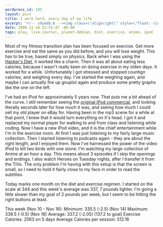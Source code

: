 ```yaml
--- 
wordpress_id: 193
layout: post
title: I work hard, every day of my life
excerpt: "<!-- s9ymdb:6 --><img class=\"alignright\" style=\"float: right; border: 0px; padding-left: 5px; padding-right: 5px;\" src=\"/wp-content/uploads/graphs/092003.serendipityThumb.png\" alt=\"\" />Most of my fitness transition plan has been focused on exercise.  Get more exercise and eat the same as you did before, and you will lose weight.  This has to be true, based simply on physics.  Back when I was using the <a href=\"http://base0.net/archives/183-The-monthly-diet-report.html\">Hacker's Diet</a>, it worked like a charm."
date: 2006-11-16 22:51:47 -06:00
tags: play, live-journal, planet-debian, diet, exercise, anime, ipod
---
```

<!-- s9ymdb:6 --><img class="alignright" style="float: right; border: 0px; padding-left: 5px; padding-right: 5px;" src="/wp-content/uploads/graphs/092003.serendipityThumb.png" alt="" />Most of my fitness transition plan has been focused on exercise.  Get more exercise and eat the same as you did before, and you will lose weight.  This has to be true, based simply on physics.  Back when I was using the <a href="http://base0.net/archives/183-The-monthly-diet-report.html">Hacker's Diet</a>, it worked like a charm.  Then it was all about eating less calories, because I wasn't really keen on doing exercise in my olden days.  It worked for a while.  Unfortunately I got stressed and stopped countign calories, and weighing every day.  I've started the weighing again, and maybe I can actually fire up gnuplot again and produce some pretty graphs like the one on the left.

I've had an iPod for approximately 5 years now.  That puts me a bit ahead of the curve.  I still remember seeing the <a title="YouTube" href="http://www.youtube.com/watch?v=W7ve8LxTpXQ">original iPod commercial</a>, and looking literally seconds later for how much it was, and seeing how much I could sell my old player on eBay for.  Having been in the mp3 scene for a while at that point, I knew that it would turn everything on it's head.  I got it and replaced my normal player for walking to and from class and listening while coding.  Now I have a new iPod video, and it is the chief entertainment while I'm in the exercise room.  At first I was just listening to my fairly large music collection.  Then I started listening to podcasts again - they are about the right length, and I enjoyed them.  Now I've harnessed the power of the video iPod to kill two birds with one stone:  I'm watching my large collection of Anime at an hour a day.  This means about 3 episodes if I skip the openings and endings.  I also watch Heroes on Tuesday nights, after I transfer it from the TiVo.  The only problem I'm having with this setup is that the screen is small, so I need to hold it fairly close to my face in order to read the subtitles.

Today marks one month on the diet and exercise regimen.  I started on the scale at 344 and this week's average was 337, 7 pounds lighter.  I'm going a little slower than my goal of 2 pounds per week, but I seem to be hitting the right buttons at least.

This week (Nov 10 - Nov 16):
Minimum: 335.5 (-2.5) (Nov 14)
Maximum: 339.5 (-0.5) (Nov 16)
Average: 337.2 (-2.05) (137.2 to goal)
Exercise Calories: 2563 on 5 days
Average Calories per session:  512.16
